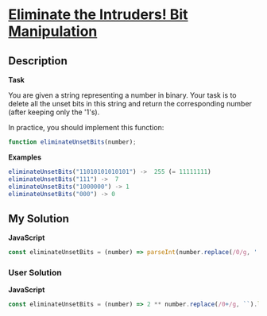 # [Eliminate the Intruders! Bit Manipulation](https://www.codewars.com/kata/5a0d38c9697598b67a000041)

## Description

**Task**

You are given a string representing a number in binary. Your task is to delete all the unset bits in this string and return the corresponding number (after keeping only the '1's).

In practice, you should implement this function:

```js
function eliminateUnsetBits(number);
```

**Examples**

```js
eliminateUnsetBits("11010101010101") ->  255 (= 11111111)
eliminateUnsetBits("111") ->  7
eliminateUnsetBits("1000000") -> 1
eliminateUnsetBits("000") -> 0
```

## My Solution

**JavaScript**

```js
const eliminateUnsetBits = (number) => parseInt(number.replace(/0/g, '') || 0, 2);
```

### User Solution

**JavaScript**

```js
const eliminateUnsetBits = (number) => 2 ** number.replace(/0+/g, ``).length - 1;
```
